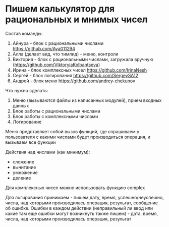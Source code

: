 # Пишем калькулятор для рациональных и мнимых чисел

Состав команды:
1. Айнура - блок с рациональными числами https://github.com/Aya011294
2. Алла (делает вид, что тимлид) - меню, контроли
3. Виктория - блок с рациональными числами, загружала вручную (https://github.com/ViktoryiaKolbantseva)
4. Ирина - блок комплексных чисел https://github.com/IrinaNesh
5. Сергей - блок логирования https://github.com/SergeySA12
6. Андрей - блок меню https://github.com/andrey-chekunov

Что нужно сделать:
1. Меню (вызываются файлы из написанных модулей), прием входных данных
2. Блок работы с рациональными числами
3. Блок работы с комплексными числами
4. Логирование 

Меню представляет собой вызов функций, где спрашиваем у пользователя с какими числами будет производиться операция, и вызываем все функции

Действия над числами (как минимум):
 - сложение
 - вычитание
 - умножение
 - деление
 
Для комплексных чисел можно использовать функцию complex

Для логирования принимаем - пишем дату, время, успешно/неуспешно, числа, над которыми производилась операция, результат, сообщение об ошибке.
Ошибки в каждом действии (неправильный ли ввод или какие там еще ошибки могут возникнуть также пишем) - дата, время, числа, над которыми производилась операция, результат
